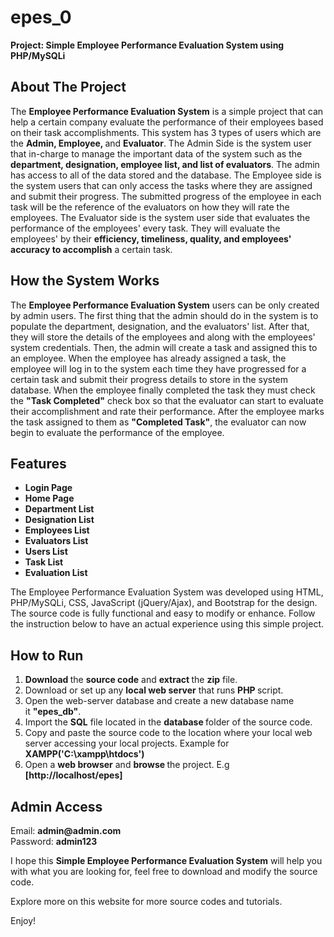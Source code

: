 # epes_0

<p><b>Project: Simple Employee Performance Evaluation System using PHP/MySQLi</b></p>

<h2><b>About The Project</b></h2>

<p>The <strong>Employee Performance Evaluation System</strong> is a simple project that can help a certain company evaluate the performance of their employees based on their task accomplishments. This system has 3 types of users which are the <strong>Admin, Employee, </strong>and <strong>Evaluator</strong>. The Admin Side is the system user that in-charge to manage the important data of the system such as the <strong>department, designation, employee list, and list of evaluators</strong>. The admin has access to all of the data stored and the database. The Employee side is the system users that can only access the tasks where they are assigned and submit their progress. The submitted progress of the employee in each task will be the reference of the evaluators on how they will rate the employees. The Evaluator side is the system user side that evaluates the performance of the employees' every task. They will evaluate the employees' by their <strong>efficiency, timeliness, quality, and employees' accuracy to accomplish</strong> a certain task.</p>

<h2><b>How the System Works</b></h2>

<p>The <strong>Employee Performance Evaluation System</strong> users can be only created by admin users. The first thing that the admin should do in the system is to populate the department, designation, and the evaluators' list. After that, they will store the details of the employees and along with the employees' system credentials. Then, the admin will create a task and assigned this to an employee. When the employee has already assigned a task, the employee will log in to the system each time they have progressed for a certain task and submit their progress details to store in the system database. When the employee finally completed the task they must check the <strong>"Task Completed"</strong> check box so that the evaluator can start to evaluate their accomplishment and rate their performance. After the employee marks the task assigned to them as <strong>"Completed Task"</strong>, the evaluator can now begin to evaluate the performance of the employee.</p>

<h2><b>Features</b></h2>

<ul>
	<li><b>Login Page</b></li>
	<li><b>Home Page</b></li>
	<li><b>Department List</b></li>
	<li><b>Designation List</b></li>
	<li><b>Employees List</b></li>
	<li><b>Evaluators List</b></li>
	<li><b>Users List</b></li>
	<li><b>Task List</b></li>
	<li><b>Evaluation List</b></li>
</ul>

<p>The Employee Performance Evaluation System was developed using HTML, PHP/MySQLi, CSS, JavaScript (jQuery/Ajax), and Bootstrap for the design. The source code is fully functional and easy to modify or enhance. Follow the instruction below to have an actual experience using this simple project.</p>

<h2><b>How to Run</b></h2>

<ol>
	<li><strong>Download&nbsp;</strong>the <strong>source code</strong> and <strong>extract </strong>the&nbsp;<strong>zip</strong>&nbsp;file.</li>
	<li>Download or set up any <strong>local web server</strong> that runs <strong>PHP </strong>script.</li>
	<li>Open the web-server database and create a new database name it&nbsp;<strong>"epes_db"</strong>.</li>
	<li>Import the&nbsp;<strong>SQL</strong>&nbsp;file located in&nbsp;the <strong>database </strong>folder of the source code.</li>
	<li>Copy and paste the source code to the location where your local web server accessing your local projects. Example for<strong> XAMPP('C:\xampp\htdocs')</strong></li>
	<li>Open a <strong>web browser</strong> and <strong>browse </strong>the project. E.g <strong>[http://localhost/epes]</strong></li>
</ol>

<h2><b>Admin Access</b></h2>

<p>Email: <strong>admin@admin.com</strong><br />
Password: <strong>admin123</strong></p>

<p>I hope this <strong>Simple Employee Performance Evaluation System</strong> will help you with what you are looking for, feel free to download and modify the source code.</p>

<p>Explore more on this website for more source codes and tutorials.</p>

<p>Enjoy!</p>
